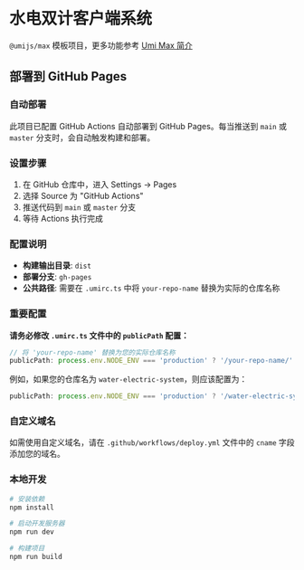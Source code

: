 # 水电双计客户端系统

`@umijs/max` 模板项目，更多功能参考 [Umi Max 简介](https://umijs.org/docs/max/introduce)

## 部署到 GitHub Pages

### 自动部署

此项目已配置 GitHub Actions 自动部署到 GitHub Pages。每当推送到 `main` 或 `master` 分支时，会自动触发构建和部署。

### 设置步骤

1. 在 GitHub 仓库中，进入 Settings → Pages
2. 选择 Source 为 "GitHub Actions"
3. 推送代码到 `main` 或 `master` 分支
4. 等待 Actions 执行完成

### 配置说明

- **构建输出目录**: `dist`
- **部署分支**: `gh-pages`
- **公共路径**: 需要在 `.umirc.ts` 中将 `your-repo-name` 替换为实际的仓库名称

### 重要配置

**请务必修改 `.umirc.ts` 文件中的 `publicPath` 配置：**

```typescript
// 将 'your-repo-name' 替换为您的实际仓库名称
publicPath: process.env.NODE_ENV === 'production' ? '/your-repo-name/' : '/',
```

例如，如果您的仓库名为 `water-electric-system`，则应该配置为：

```typescript
publicPath: process.env.NODE_ENV === 'production' ? '/water-electric-system/' : '/',
```

### 自定义域名

如需使用自定义域名，请在 `.github/workflows/deploy.yml` 文件中的 `cname` 字段添加您的域名。

### 本地开发

```bash
# 安装依赖
npm install

# 启动开发服务器
npm run dev

# 构建项目
npm run build
```
